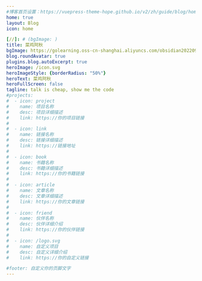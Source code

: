 ```yaml
---
#博客首页设置：https://vuepress-theme-hope.github.io/v2/zh/guide/blog/home.html
home: true
layout: Blog
icon: home

[//]: # (bgImage: )
title: 菜鸡阿秋
bgImage: https://golearning.oss-cn-shanghai.aliyuncs.com/obsidian20220910164943.png
blog.roundAvatar: true
plugins.blog.autoExcerpt: true
heroImage: /icon.svg
heroImageStyle: {borderRadius: "50%"} 
heroText: 菜鸡阿秋
heroFullScreen: false 
tagline: talk is cheap, show me the code 
#projects:
#  - icon: project
#    name: 项目名称
#    desc: 项目详细描述
#    link: https://你的项目链接
#
#  - icon: link
#    name: 链接名称
#    desc: 链接详细描述
#    link: https://链接地址
#
#  - icon: book
#    name: 书籍名称
#    desc: 书籍详细描述
#    link: https://你的书籍链接
#
#  - icon: article
#    name: 文章名称
#    desc: 文章详细描述
#    link: https://你的文章链接
#
#  - icon: friend
#    name: 伙伴名称
#    desc: 伙伴详细介绍
#    link: https://你的伙伴链接
#
#  - icon: /logo.svg
#    name: 自定义项目
#    desc: 自定义详细介绍
#    link: https://你的自定义链接

#footer: 自定义你的页脚文字
---
```


